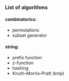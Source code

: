 ### List of algorithms

#### combinatorics:
 - permutations
 - subset generator
#### string:
- prefix function
- z-function
- hashing
- Knuth–Morris–Pratt (kmp)
